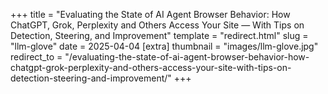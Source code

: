 +++
title = "Evaluating the State of AI Agent Browser Behavior: How ChatGPT, Grok, Perplexity and Others Access Your Site — With Tips on Detection, Steering, and Improvement"
template = "redirect.html"
slug = "llm-glove"
date = 2025-04-04
[extra]
thumbnail = "images/llm-glove.jpg"
redirect_to = "/evaluating-the-state-of-ai-agent-browser-behavior-how-chatgpt-grok-perplexity-and-others-access-your-site-with-tips-on-detection-steering-and-improvement/"
+++